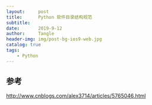 ```yaml
---
layout:     post
title:      Python 软件目录结构规范
subtitle:   
date:       2019-9-12
author:     Tangle
header-img: img/post-bg-ios9-web.jpg
catalog: true
tags:
    - Python
---
```


## 参考

http://www.cnblogs.com/alex3714/articles/5765046.html
